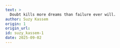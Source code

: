 ```yaml
---
text: >
  Doubt kills more dreams than failure ever will.
author: Suzy Kassem
origin: 1
origin_url:
id: suzy_kassem-1
date: 2025-09-02 
---
```


